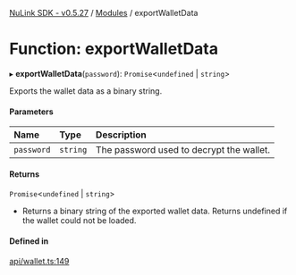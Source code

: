 [NuLink SDK - v0.5.27](../README.md) / [Modules](../modules.md) / exportWalletData

# Function: exportWalletData

▸ **exportWalletData**(`password`): `Promise`<`undefined` \| `string`\>

Exports the wallet data as a binary string.

#### Parameters

| Name | Type | Description |
| :------ | :------ | :------ |
| `password` | `string` | The password used to decrypt the wallet. |

#### Returns

`Promise`<`undefined` \| `string`\>

- Returns a binary string of the exported wallet data. Returns undefined if the wallet could not be loaded.

#### Defined in

[api/wallet.ts:149](https://github.com/NuLink-network/nulink-sdk/blob/caaf0a6/src/api/wallet.ts#L149)
